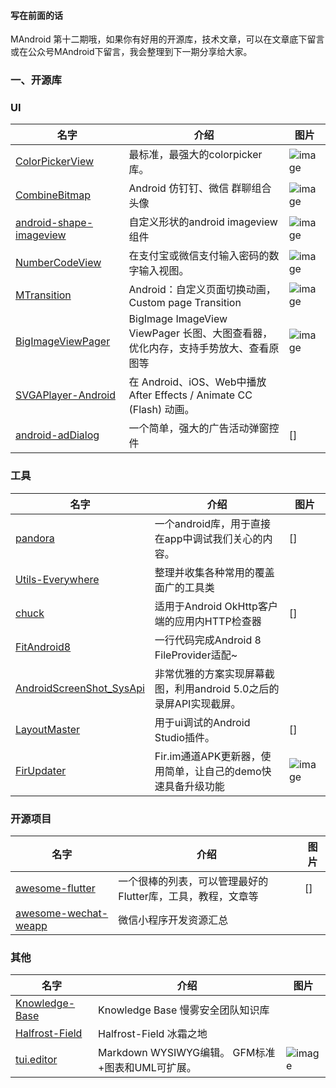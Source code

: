 #### 写在前面的话

MAndroid 第十二期哦，如果你有好用的开源库，技术文章，可以在文章底下留言或在公众号MAndroid下留言，我会整理到下一期分享给大家。

### 一、开源库
### UI
|名字|介绍|图片|
|-----|-----|-----|
|[ColorPickerView](https://github.com/skydoves/ColorPickerView)|最标准，最强大的colorpicker库。|![image](http://upload-images.jianshu.io/upload_images/3749707-bdb3dc7cfa7e711e.jpg?imageMogr2/auto-orient/strip%7CimageView2/2/w/1240)|
|[CombineBitmap](https://github.com/Othershe/CombineBitmap)|Android 仿钉钉、微信 群聊组合头像|![image](http://upload-images.jianshu.io/upload_images/3749707-b21a16cc017d1c13.PNG?imageMogr2/auto-orient/strip%7CimageView2/2/w/1240)|
|[android-shape-imageview](https://github.com/siyamed/android-shape-imageview)|自定义形状的android imageview组件|![image](http://upload-images.jianshu.io/upload_images/3749707-de664b9af9cd92ae.png?imageMogr2/auto-orient/strip%7CimageView2/2/w/1240)|
|[NumberCodeView](https://github.com/linkaipeng/NumberCodeView)|在支付宝或微信支付输入密码的数字输入视图。|![image](http://upload-images.jianshu.io/upload_images/3749707-63443461c2942b84.png?imageMogr2/auto-orient/strip%7CimageView2/2/w/1240)|
|[MTransition](https://github.com/HJ-Money/MTransition)|Android：自定义页面切换动画，Custom page Transition|![image](http://upload-images.jianshu.io/upload_images/3749707-8dfffa567df10f60.png?imageMogr2/auto-orient/strip%7CimageView2/2/w/1240)|
|[BigImageViewPager](https://github.com/SherlockGougou/BigImageViewPager)|BigImage ImageView ViewPager 长图、大图查看器，优化内存，支持手势放大、查看原图等|![image](http://upload-images.jianshu.io/upload_images/3749707-447b9a35ab283386?imageMogr2/auto-orient/strip%7CimageView2/2/w/1240)|
|[SVGAPlayer-Android](https://github.com/yyued/SVGAPlayer-Android)|在 Android、iOS、Web中播放 After Effects / Animate CC (Flash) 动画。||
|[android-adDialog](https://github.com/yipianfengye/android-adDialog)|一个简单，强大的广告活动弹窗控件|[]|

### 工具

|名字|介绍|图片|
|-----|-----|-----|
|[pandora](https://github.com/whataa/pandora)|一个android库，用于直接在app中调试我们关心的内容。|[]|
|[Utils-Everywhere](https://github.com/SenhLinsh/Utils-Everywhere)|整理并收集各种常用的覆盖面广的工具类||
|[chuck](https://github.com/jgilfelt/chuck)|适用于Android OkHttp客户端的应用内HTTP检查器|[]|
|[FitAndroid8](https://github.com/steven2947/FitAndroid8)|一行代码完成Android 8 FileProvider适配~||
|[AndroidScreenShot_SysApi](https://github.com/weizongwei5/AndroidScreenShot_SysApi)|非常优雅的方案实现屏幕截图，利用android 5.0之后的录屏API实现截屏。||
|[LayoutMaster](https://github.com/wuapnjie/LayoutMaster)|用于ui调试的Android Studio插件。|[]|
|[FirUpdater](https://github.com/sfsheng0322/FirUpdater)|Fir.im通道APK更新器，使用简单，让自己的demo快速具备升级功能|![image](http://upload-images.jianshu.io/upload_images/3749707-35427989afe134e7.png?imageMogr2/auto-orient/strip%7CimageView2/2/w/1240)|


### 开源项目

|名字|介绍|图片|
|-----|-----|-----|
|[awesome-flutter](https://github.com/Solido/awesome-flutter)|一个很棒的列表，可以管理最好的Flutter库，工具，教程，文章等|[]|
|[awesome-wechat-weapp](https://github.com/justjavac/awesome-wechat-weapp)|微信小程序开发资源汇总 ||

### 其他

|名字|介绍|图片|
|-----|-----|-----|
|[Knowledge-Base](https://github.com/slowmist/Knowledge-Base)|Knowledge Base 慢雾安全团队知识库||
|[Halfrost-Field](https://github.com/halfrost/Halfrost-Field)|Halfrost-Field 冰霜之地||
|[tui.editor](https://github.com/nhnent/tui.editor)|Markdown WYSIWYG编辑。 GFM标准+图表和UML可扩展。|![image](http://upload-images.jianshu.io/upload_images/3749707-2627bcf310cee0ce.png?imageMogr2/auto-orient/strip%7CimageView2/2/w/1240)|